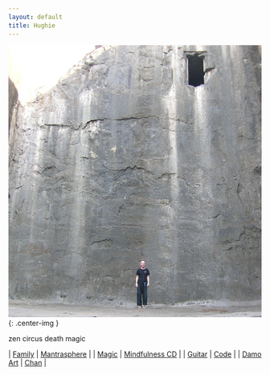```yaml
---
layout: default
title: Hughie
---
```


![Hughie, wall, door](/assets/images/bio/h-wall-door.jpg "this wall, this door"){: .center-img }

<div class="home-page">

<div class="home-sub-title">
zen circus death magic
</div>


| [Family](http://family.carrollonline.uk) | [Mantrasphere](http://mantrasphere.co.uk) | 
| [Magic](http://hugle.co.uk) | [Mindfulness CD](https://mantrasphere.co.uk/pages/mindfulness-cd.html) | 
| [Guitar](http://guitar.hugle.co.uk) | [Code](https://bitbucket.org/psaikido) |
| [Damo Art](https://www.deviantart.com/capn-damo) | [Chan](https://westernchanfellowship.org) |

</div>
